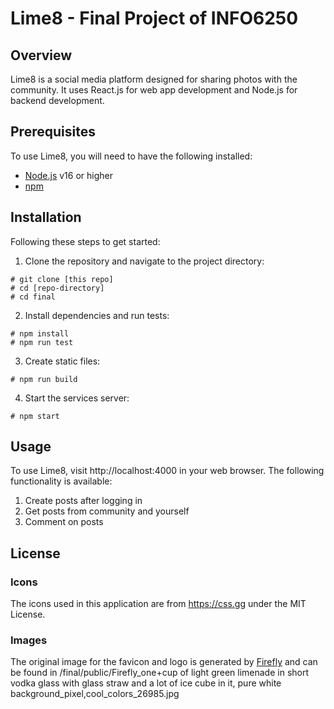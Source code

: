 # Lime8 - Final Project of INFO6250
## Overview
Lime8 is a social media platform designed for sharing photos with the community. It uses React.js for web app development and Node.js for backend development.
## Prerequisites
To use Lime8, you will need to have the following installed:
-   [Node.js](https://nodejs.org/en/download) v16 or higher
-   [npm](https://docs.npmjs.com/downloading-and-installing-node-js-and-npm)

## Installation
Following these steps to get started:

1. Clone the repository and navigate to the project directory:
```
# git clone [this repo]
# cd [repo-directory]
# cd final
```

2. Install dependencies and run tests:
```
# npm install
# npm run test
```

3.  Create static files:
```
# npm run build
```

4. Start the services server:
```
# npm start
```
## Usage
To use Lime8, visit http://localhost:4000 in your web browser. The following functionality is available:
1. Create posts after logging in
2. Get posts from community and yourself
3. Comment on posts

## License
### Icons
The icons used in this application are from https://css.gg under the MIT License.
### Images
The original image for the favicon and logo is generated by [Firefly](https://firefly.adobe.com/generate/images) and can be found in /final/public/Firefly_one+cup of light green limenade in short vodka glass with glass straw and a lot of ice cube in it, pure white background_pixel,cool_colors_26985.jpg